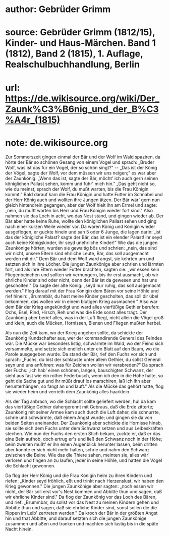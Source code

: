 # author: Gebrüder Grimm
# source: Gebrüder Grimm (1812/15), Kinder- und Haus-Märchen. Band 1 (1812), Band 2 (1815), 1. Auflage, Realschulbuchhandlung, Berlin
# url: https://de.wikisource.org/wiki/Der_Zaunk%C3%B6nig_und_der_B%C3%A4r_(1815)
# note: de.wikisource.org

Zur Sommerszeit gingen einmal der Bär und der Wolf im Wald spaziren, da hörte der Bär so schönen Gesang von einem Vogel und sprach: „Bruder Wolf, was ist das für ein Vogel, der so schön singt?" -- „Das ist der König der Vögel, sagte der Wolf, vor dem müssen wir uns neigen;" es war aber der Zaunkönig. „Wenn das ist, sagte der Bär, möcht' ich auch gern seinen königlichen Pallast sehen, komm und führ' mich hin." „Das geht nicht so, wie du meinst, sprach der Wolf, du mußt warten, bis die Frau Königin kommt." Bald darauf kam die Frau Königin und hatte Futter im Schnabel und der Herr König auch und wollten ihre Jungen ätzen. Der Bär wär' gern nun gleich hintendrein gegangen,  aber der Wolf hielt ihn am Ermel und sagte: „nein, du mußt warten bis Herr und Frau Königin wieder fort sind." Also nahmen sie das Loch in acht, wo das Nest stand, und gingen wieder ab. Der Bär aber hatte keine Ruhe, wollte den königlichen Pallast sehen und ging nach einer kurzen Weile wieder vor. Da waren König und Königin wieder ausgeflogen, er guckte hinein und sah 5 oder 6 Junge, die lagen darin: „ist das der königliche Palast? sagte der Bär, das ist ein elender Palast! ihr seyd auch keine Königskinder, ihr seyd unehrliche Kinder!" Wie das die jungen Zaunkönige hörten, wurden sie gewaltig bös und schrien: „nein, das sind wir nicht, unsere Eltern sind ehrliche Leute, Bär, das soll ausgemacht werden mit dir." Dem Bär und dem Wolf ward angst, sie kehrten um und setzten sich in ihre Löcher. Die jungen Zaunkönige aber schrien und lärmten fort, und als ihre Eltern wieder Futter brachten, sagten sie: „wir essen kein Fliegenbeinchen und sollten wir verhungern, bis ihr erst ausmacht, ob wir ehrliche Kinder sind oder nicht, denn der Bär ist da gewesen und hat uns gescholten." Da sagte der alte König: „seyd nur ruhig, das soll ausgemacht werden." Flog darauf mit der Frau Königin dem Bären vor seine Höhle und rief hinein: „Brummbär, du hast meine Kinder gescholten, das soll dir übel bekommen, das wollen wir in einem blutigen Krieg ausmachen." Also war dem  Bär der Krieg angekündigt und ward alles vierfüßige Gethier berufen: Ochs, Esel, Rind, Hirsch, Reh und was die Erde sonst alles trägt. Der Zaunkönig aber berief alles, was in der Luft fliegt, nicht allein die Vögel groß und klein, auch die Mücken, Hornissen, Bienen und Fliegen mußten herbei. 

Als nun die Zeit kam, wo der Krieg angehen sollte, da schickte der Zaunkönig Kundschafter aus, wer der kommandirende General des Feindes wär. Die Mücke war besonders listig, schwärmte im Wald, wo der Feind sich versammelte, und setzte sich endlich unter ein Blatt auf den Baum, wo die Parole ausgegeben wurde. Da stand der Bär, rief den Fuchs vor sich und sprach: „Fuchs, du bist der schlauste unter allem Gethier, du sollst General seyn und uns anführen: was für Zeichen wollen wir verabreden?" Da sprach der Fuchs: „ich hab' einen schönen, langen, bauschigten Schwanz, der sieht aus fast wie ein rother Federbusch, wenn ich den in die Höhe halte, so geht die Sache gut und ihr müßt drauf los marschiren, laß ich ihn aber herunterhängen, so fangt an und lauft." Als die Mücke das gehört hatte, flog sie wieder heim und verrieth dem Zaunkönig alles haarklein. 

Als der Tag anbrach, wo die Schlacht sollte geliefert werden, hu! da kam das vierfüßige Gethier dahergerennt mit Gebraus, daß die Erde  zitterte; Zaunkönig mit seiner Armee kam auch durch die Luft daher, die schnurrte, schrie und schwärmte, daß einem Angst wurde; und gingen sie da von beiden Seiten aneinander. Der Zaunkönig aber schickte die Hornisse hinab, sie sollte sich dem Fuchs unter dem Schwanz setzen und aus Leibeskräften stechen. Wie nun der Fuchs den ersten Stich bekam, zuckte er, daß er das eine Bein aufhob, doch ertrug er's und ließ den Schwanz noch in der Höhe; beim zweiten mußt' er ihn einen Augenblick herunter lassen, beim dritten aber konnte er sich nicht mehr halten, schrie und nahm den Schwanz zwischen die Beine. Wie das die Thiere sahen, meinten sie, alles wär' verloren und fingen an zu laufen, jeder in seine Höhle, und hatten die Vögel die Schlacht gewonnen. 

Da flog der Herr König und die Frau Königin heim zu ihren Kindern und riefen: „Kinder seyd fröhlich, eßt und trinkt nach Herzenslust, wir haben den Krieg gewonnen." Die jungen Zaunkönige aber sagten: „noch essen wir nicht, der Bär soll erst vor's Nest kommen und Abbitte thun und sagen, daß wir ehrliche Kinder sind." Da flog der Zaunkönig vor das Loch des Bären, und rief: „Brummbär, du sollst vor das Nest zu meinen Kindern gehen und Abbitte thun und sagen, daß sie ehrliche Kinder sind, sonst sollen die die Rippen im Leib' zertreten werden." Da  kroch der Bär in der größten Angst hin und that Abbitte, und darauf setzten sich die jungen Zaunkönige zusammen und aßen und tranken und machten sich lustig bis in die späte Nacht hinein. 

